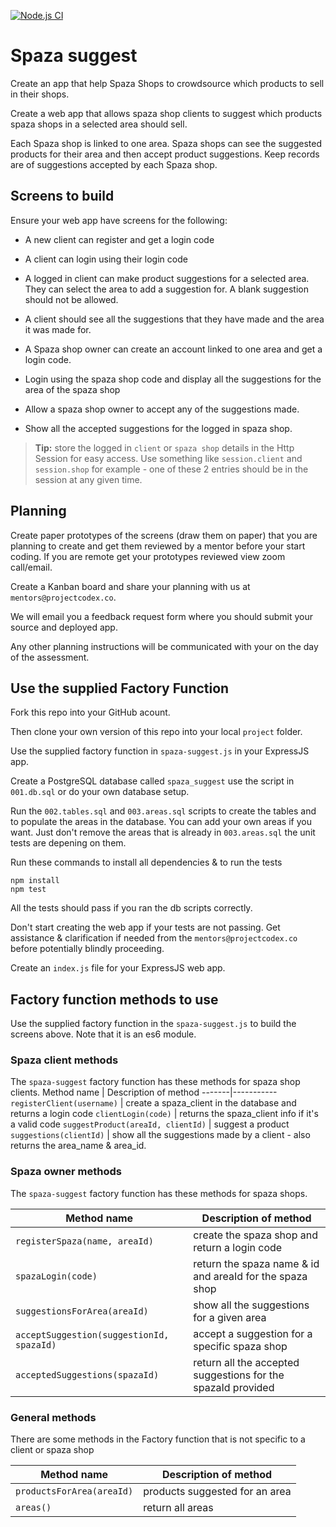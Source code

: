 [![Node.js CI](https://github.com/Zamoku/spaza-suggest/actions/workflows/node.js.yml/badge.svg)](https://github.com/Zamoku/spaza-suggest/actions/workflows/node.js.yml)

# Spaza suggest

Create an app that help Spaza Shops to crowdsource which products to sell in their shops.

Create a web app that allows spaza shop clients to suggest which products spaza shops in a selected area should sell. 

Each Spaza shop is linked to one area. Spaza shops can see the suggested products for their area and then accept product suggestions. Keep records are of suggestions accepted by each Spaza shop.

## Screens to build

Ensure your web app have screens for the following:

* A new client can register and get a login code
* A client can login using their login code
* A logged in client can make product suggestions for a selected area. They can select the area to add a suggestion for. A blank suggestion should not be allowed.
* A client should see all the suggestions that they have made and the area it was made for.

* A Spaza shop owner can create an account linked to one area and get a login code.
* Login using the spaza shop code and display all the suggestions for the area of the spaza shop
* Allow a spaza shop owner to accept any of the suggestions made.
* Show all the accepted suggestions for the logged in spaza shop.

> **Tip:** store the logged in `client` or `spaza shop` details in the Http Session for easy access. Use something like `session.client` and `session.shop` for example - one of these 2 entries should be in the session at any given time.

## Planning

Create paper prototypes of the screens (draw them on paper) that you are planning to create and get them reviewed by a mentor before your start coding. If you are remote get your prototypes reviewed view zoom call/email.

Create a Kanban board and share your planning with us at `mentors@projectcodex.co`.

We will email you a feedback request form where you should submit your source and deployed app.

Any other planning instructions will be communicated with your on the day of the assessment. 

## Use the supplied Factory Function

Fork this repo into your GitHub acount. 

Then clone your own version of this repo into your local `project` folder.

Use the supplied factory function in `spaza-suggest.js` in your ExpressJS app.

Create a PostgreSQL database called `spaza_suggest` use the script in `001.db.sql` or do your own database setup.

Run the `002.tables.sql` and `003.areas.sql` scripts to create the tables and to populate the areas in the database. You can add your own areas if you want. Just don't remove the areas that is already in `003.areas.sql` the unit tests are depening on them.

Run these commands to install all dependencies & to run the tests

```
npm install
npm test
```

All the tests should pass if you ran the db scripts correctly.

Don't start creating the web app if your tests are not passing. Get assistance & clarification if needed from the `mentors@projectcodex.co` before potentially blindly proceeding.

Create an `index.js` file for your ExpressJS web app.

## Factory function methods to use

Use the supplied factory function in the `spaza-suggest.js` to build the screens above. Note that it is an es6 module.

### Spaza client methods

The `spaza-suggest` factory function has these methods for spaza shop clients.
Method name | Description of method
-------|-----------
`registerClient(username)` | create a spaza_client in the database and returns a login code
`clientLogin(code)` | returns the spaza_client info if it's a valid code
`suggestProduct(areaId, clientId)` | suggest a product 
`suggestions(clientId)` | show all the suggestions made by a client - also returns the area_name & area_id.

### Spaza owner methods

The `spaza-suggest` factory function has these methods for spaza shops.

Method name | Description of method
-------|-----------
`registerSpaza(name, areaId)` | create the spaza shop and return a login code
`spazaLogin(code)` | return the spaza name & id  and areaId for the spaza shop
`suggestionsForArea(areaId)` | show all the suggestions for a given area
`acceptSuggestion(suggestionId, spazaId)` | accept a suggestion for a specific spaza shop
`acceptedSuggestions(spazaId)` | return all the accepted suggestions for the spazaId provided

### General methods

There are some methods in the Factory function that is not specific to a client or spaza shop

Method name | Description of method
-------|-----------
`productsForArea(areaId)` | products suggested for an area
`areas()` | return all areas


